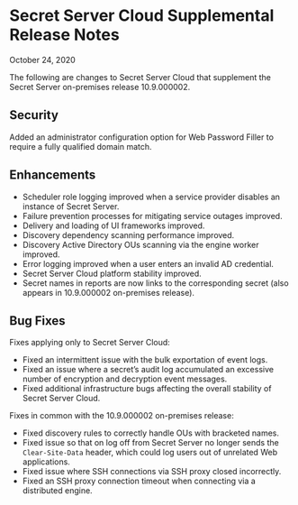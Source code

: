 [title]: # (Secret Server Cloud Supplemental Release Notes)
[tags]: # (Release Notes)
[priority]: # (1000)
[display]: # (search,content,print)

# Secret Server Cloud Supplemental Release Notes

October 24, 2020

The following are changes to Secret Server Cloud that supplement the Secret Server on-premises release 10.9.000002.

## Security

Added an administrator configuration option for Web Password Filler to require a fully qualified domain match.

## Enhancements

- Scheduler role logging improved when a service provider disables an instance of Secret Server.
- Failure prevention processes for mitigating service outages improved.
- Delivery and loading of UI frameworks improved.
- Discovery dependency scanning performance improved.
- Discovery Active Directory OUs scanning via the engine worker improved.
- Error logging improved when a user enters an invalid AD credential.
- Secret Server Cloud platform stability improved.
- Secret names in reports are now links to the corresponding secret (also appears in 10.9.000002 on-premises release).

## Bug Fixes

Fixes applying only to Secret Server Cloud:

- Fixed an intermittent issue with the bulk exportation of event logs.
- Fixed an issue where a secret’s audit log accumulated an excessive number of encryption and decryption event messages.
- Fixed additional infrastructure bugs affecting the overall stability of Secret Server Cloud.

Fixes in common with the 10.9.000002 on-premises release:

- Fixed discovery rules to correctly handle OUs with bracketed names.
- Fixed issue so that on log off from Secret Server no longer sends the `Clear-Site-Data` header, which could log users out of unrelated Web applications.
- Fixed issue where SSH connections via SSH proxy closed incorrectly.
- Fixed an SSH proxy connection timeout when connecting via a distributed engine.